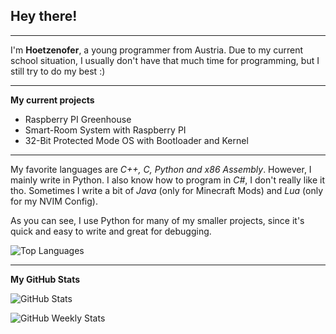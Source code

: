 ## Hey there!

---

I'm **Hoetzenofer**, a young programmer from Austria.
Due to my current school situation, I usually don't have that much time for programming, but I still try to do my best :)

---

**My current projects**
- Raspberry PI Greenhouse
- Smart-Room System with Raspberry PI
- 32-Bit Protected Mode OS with Bootloader and Kernel

---

My favorite languages are _C++, C, Python and x86 Assembly_. However, I mainly write in Python.
I also know how to program in _C#_, I don't really like it tho.
Sometimes I write a bit of _Java_ (only for Minecraft Mods) and _Lua_ (only for my NVIM Config).

As you can see, I use Python for many of my smaller projects, since it's quick and easy to write and great for debugging.

![Top Languages](https://github-readme-stats.vercel.app/api/top-langs/?username=hoetzenofer&layout=compact&theme=dark)

---

**My GitHub Stats**

![GitHub Stats](https://github-profile-summary-cards.vercel.app/api/cards/profile-details?username=hoetzenofer&theme=dark)

![GitHub Weekly Stats](https://github-readme-streak-stats.herokuapp.com/?user=hoetzenofer&theme=dark)

<!--
**hoetzenofer/hoetzenofer** is a ✨ _special_ ✨ repository because its `README.md` (this file) appears on your GitHub profile.

Here are some ideas to get you started:

- 🔭 I’m currently working on ...
- 🌱 I’m currently learning ...
- 👯 I’m looking to collaborate on ...
- 🤔 I’m looking for help with ...
- 💬 Ask me about ...
- 📫 How to reach me: ...
- 😄 Pronouns: ...
- ⚡ Fun fact: ...
-->
